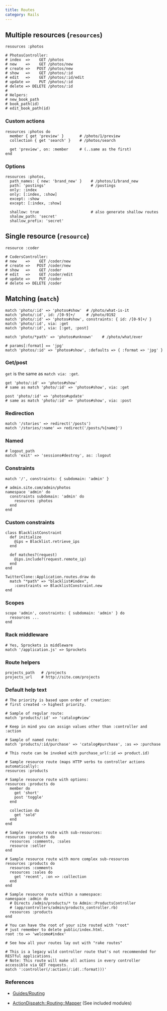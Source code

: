 ```yaml
---
title: Routes
category: Rails
---
```


## Multiple resources (`resources`)

    resources :photos

    # PhotosController:
    # index  =>    GET /photos
    # new    =>    GET /photos/new
    # create =>   POST /photos/new
    # show   =>    GET /photos/:id
    # edit   =>    GET /photos/:id/edit
    # update =>    PUT /photos/:id
    # delete => DELETE /photos/:id
    #
    # Helpers:
    # new_book_path
    # book_path(id)
    # edit_book_path(id)

### Custom actions

    resources :photos do
      member { get 'preview' }       # /photo/1/preview
      collection { get 'search' }    # /photos/search

      get 'preview', on: :member     # (..same as the first)
    end

### Options

    resources :photos,
      path_names: { new: 'brand_new' }    # /photos/1/brand_new
      path: 'postings'                    # /postings
      only: :index
      only: [:index, :show]
      except: :show
      except: [:index, :show]

      shallow: true                       # also generate shallow routes
      shalow_path: 'secret'
      shallow_prefix: 'secret'

## Single resource (`resource`)

    resource :coder

    # CodersController:
    # new    =>    GET /coder/new
    # create =>   POST /coder/new
    # show   =>    GET /coder
    # edit   =>    GET /coder/edit
    # update =>    PUT /coder
    # delete => DELETE /coder

## Matching (`match`)

    match 'photo/:id' => 'photos#show'  # /photo/what-is-it
    match 'photo/:id', id: /[0-9]+/     # /photo/0192
    match 'photo/:id' => 'photos#show', constraints: { id: /[0-9]+/ }
    match 'photo/:id', via: :get
    match 'photo/:id', via: [:get, :post]

    match 'photo/*path' => 'photos#unknown'    # /photo/what/ever

    # params[:format] == 'jpg'
    match 'photos/:id' => 'photos#show', :defaults => { :format => 'jpg' }

### Get/post

`get` is the same as `match via: :get`.

    get 'photo/:id' => 'photos#show'
    # same as match 'photo/:id' => 'photos#show', via: :get

    post 'photo/:id' => 'photos#update'
    # same as match 'photo/:id' => 'photos#show', via: :post

### Redirection

    match '/stories' => redirect('/posts')
    match '/stories/:name' => redirect('/posts/%{name}')

### Named

    # logout_path
    match 'exit' => 'sessions#destroy', as: :logout
    
### Constraints

    match '/', constraints: { subdomain: 'admin' }

    # admin.site.com/admin/photos
    namespace 'admin' do
      constraints subdomain: 'admin' do
        resources :photos
      end
    end

### Custom constraints

    class BlacklistConstraint
      def initialize
        @ips = Blacklist.retrieve_ips
      end
     
      def matches?(request)
        @ips.include?(request.remote_ip)
      end
    end
     
    TwitterClone::Application.routes.draw do
      match "*path" => "blacklist#index",
        :constraints => BlacklistConstraint.new
    end

### Scopes

    scope 'admin', constraints: { subdomain: 'admin' } do
      resources ...
    end

### Rack middleware

    # Yes, Sprockets is middleware
    match '/application.js' => Sprockets

### Route helpers

    projects_path   # /projects
    projects_url    # http://site.com/projects


### Default help text

    # The priority is based upon order of creation:
    # first created -> highest priority.

    # Sample of regular route:
    match 'products/:id' => 'catalog#view'

    # Keep in mind you can assign values other than :controller and :action

    # Sample of named route:
    match 'products/:id/purchase' => 'catalog#purchase', :as => :purchase

    # This route can be invoked with purchase_url(:id => product.id)

    # Sample resource route (maps HTTP verbs to controller actions automatically):
    resources :products

    # Sample resource route with options:
    resources :products do
      member do
        get 'short'
        post 'toggle'
      end
    
      collection do
        get 'sold'
      end
    end

    # Sample resource route with sub-resources:
    resources :products do
      resources :comments, :sales
      resource :seller
    end

    # Sample resource route with more complex sub-resources
    resources :products do
      resources :comments
      resources :sales do
        get 'recent', :on => :collection
      end
    end

    # Sample resource route within a namespace:
    namespace :admin do
      # Directs /admin/products/* to Admin::ProductsController
      # (app/controllers/admin/products_controller.rb)
      resources :products
    end

    # You can have the root of your site routed with "root"
    # just remember to delete public/index.html.
    root :to => 'welcome#index'

    # See how all your routes lay out with "rake routes"

    # This is a legacy wild controller route that's not recommended for RESTful applications.
    # Note: This route will make all actions in every controller accessible via GET requests.
    match ':controller(/:action(/:id(.:format)))'

### References

 * [Guides/Routing](http://guides.rubyonrails.org/routing.html)

 * [ActionDispatch::Routing::Mapper](http://api.rubyonrails.org/classes/ActionDispatch/Routing/Mapper.html)
    (See included modules)

